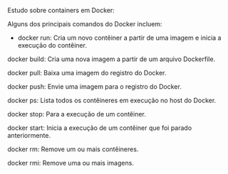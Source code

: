 Estudo sobre containers em Docker:

Alguns dos principais comandos do Docker incluem:

- docker run: Cria um novo contêiner a partir de uma imagem e inicia a execução do contêiner.

docker build: Cria uma nova imagem a partir de um arquivo Dockerfile.

docker pull: Baixa uma imagem do registro do Docker.

docker push: Envie uma imagem para o registro do Docker.

docker ps: Lista todos os contêineres em execução no host do Docker.

docker stop: Para a execução de um contêiner.

docker start: Inicia a execução de um contêiner que foi parado anteriormente.

docker rm: Remove um ou mais contêineres.

docker rmi: Remove uma ou mais imagens.

